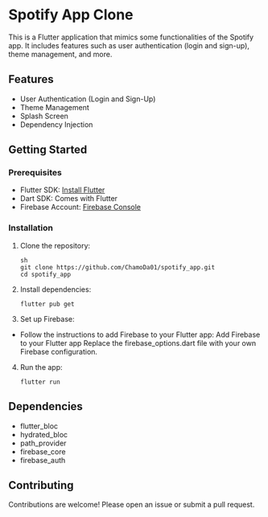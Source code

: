 # Spotify App Clone

This is a Flutter application that mimics some functionalities of the Spotify app. It includes features such as user authentication (login and sign-up), theme management, and more.

## Features

- User Authentication (Login and Sign-Up)
- Theme Management
- Splash Screen
- Dependency Injection

## Getting Started

### Prerequisites

- Flutter SDK: [Install Flutter](https://flutter.dev/docs/get-started/install)
- Dart SDK: Comes with Flutter
- Firebase Account: [Firebase Console](https://console.firebase.google.com/)

### Installation

1. Clone the repository:
   ```
   sh
   git clone https://github.com/ChamoDa01/spotify_app.git
   cd spotify_app
   ```
2. Install dependencies:
   ```
   flutter pub get
   ```
3. Set up Firebase:
- Follow the instructions to add Firebase to your Flutter app: Add Firebase to your Flutter app Replace the firebase_options.dart file with your own Firebase configuration.
4. Run the app:
   ```
   flutter run
   ```
## Dependencies
- flutter_bloc
- hydrated_bloc
- path_provider
- firebase_core
- firebase_auth

## Contributing
Contributions are welcome! Please open an issue or submit a pull request.

